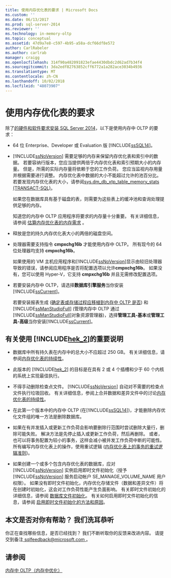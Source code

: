 ```yaml
---
title: 使用内存优化表的要求 | Microsoft Docs
ms.custom: ''
ms.date: 06/13/2017
ms.prod: sql-server-2014
ms.reviewer: ''
ms.technology: in-memory-oltp
ms.topic: conceptual
ms.assetid: 47d9a7e8-c597-4b95-a58a-dcf66df8e572
author: CarlRabeler
ms.author: carlrab
manager: craigg
ms.openlocfilehash: 314f90a482091823efae4430dbdc2d62ad7b34f4
ms.sourcegitcommit: 3da2edf82763852cff6772a1a282ace3034b4936
ms.translationtype: MT
ms.contentlocale: zh-CN
ms.lasthandoff: 10/02/2018
ms.locfileid: "48073907"
---
```

# <a name="requirements-for-using-memory-optimized-tables"></a>使用内存优化表的要求
  除了[的硬件和软件要求安装 SQL Server 2014](../../sql-server/install/hardware-and-software-requirements-for-installing-sql-server.md)，以下是使用内存中 OLTP 的要求：  
  
-   64 位 Enterprise、Developer 或 Evaluation 版 [!INCLUDE[ssSQL14](../../includes/sssql14-md.md)]。  
  
-   [!INCLUDE[ssNoVersion](../../includes/ssnoversion-md.md)] 需要足够的内存来保留内存优化表和索引中的数据。 若要容纳行版本，您应当提供两倍于内存优化表和索引预期大小的内存量。 但是，所需的实际内存量将依赖于您的工作负荷。 您应当监视内存用量并根据需要进行调整。 内存优化表中数据的大小不能超过允许的池百分比。 若要发现内存优化表的大小，请参阅[sys.dm_db_xtp_table_memory_stats &#40;TRANSACT-SQL&#41;](/sql/relational-databases/system-dynamic-management-views/sys-dm-db-xtp-table-memory-stats-transact-sql)。  
  
     如果您在数据库具有基于磁盘的表，则需要为这些表上的缓冲池和查询处理提供足够的内存。  
  
     知道您的内存中 OLTP 应用程序将要求的内存量十分重要。 有关详细信息，请参阅 [估算内存优化表的内存需求](memory-optimized-tables.md) 。  
  
-   释放是您的持久内存优化表大小的两倍的磁盘空间。  
  
-   处理器需要支持指令 **cmpxchg16b** 才能使用内存中 OLTP。 所有现今的 64 位处理器均支持 **cmpxchg16b**。  
  
     如果使用的 VM 主机应用程序和[!INCLUDE[ssNoVersion](../../includes/ssnoversion-md.md)]显示由较旧处理器导致的错误，请参阅应用程序是否将配置选项以允许**cmpxchg16b**。 如果没有，您可以使用 Hyper-V，它支持 **cmpxchg16b** 并且无需修改配置选项。  
  
-   若要安装内存中 OLTP，请选择**数据库引擎服务**当你安装[!INCLUDE[ssCurrent](../../../includes/sscurrent-md.md)]。  
  
     若要安装报表生成 ([确定表或存储过程应移植到内存中 OLTP 是否](determining-if-a-table-or-stored-procedure-should-be-ported-to-in-memory-oltp.md)) 和[!INCLUDE[ssManStudioFull](../../../includes/ssmanstudiofull-md.md)] (管理内存中 OLTP 通过[!INCLUDE[ssManStudioFull](../../../includes/ssmanstudiofull-md.md)]对象资源管理器)，选择**管理工具-基本**或**管理工具-高级**当你安装[!INCLUDE[ssCurrent](../../../includes/sscurrent-md.md)]。  
  
## <a name="important-notes-on-using-includehek2includeshek-2-mdmd"></a>有关使用 [!INCLUDE[hek_2](../../../includes/hek-2-md.md)]的重要说明  
  
-   数据库中所有持久表在内存中的总大小不应超过 250 GB。 有关详细信息，请参阅[内存优化表的持续性](durability-for-memory-optimized-tables.md)。  
  
-   此版本的 [!INCLUDE[hek_2](../../../includes/hek-2-md.md)] 的目标是在具有 2 或 4 个插槽和少于 60 个内核的系统上实现最佳执行。  
  
-   不得手动删除检查点文件。 [!INCLUDE[ssNoVersion](../../includes/ssnoversion-md.md)] 自动对不需要的检查点文件执行垃圾回收。 有关详细信息，参阅上合并数据和差异文件中的讨论[内存优化表的持续性](durability-for-memory-optimized-tables.md)。  
  
-   在此第一个版本中的内存中 OLTP (在[!INCLUDE[ssSQL14](../../includes/sssql14-md.md)])，才能删除内存优化文件组的唯一方法是删除数据库。  
  
-   如果在有并发插入或更新工作负荷会影响要删除行范围时尝试删除大量行，删除可能失败。 解决方法是先停止插入或更新工作负荷，然后再删除。 或者，也可以将事务配置为较小的事务，这样会减小被并发工作负荷中断的可能性。 所有编写内存优化表上的操作，使用重试逻辑 ([内存优化表上的事务的重试逻辑准则](../../database-engine/guidelines-for-retry-logic-for-transactions-on-memory-optimized-tables.md))。  
  
-   如果创建一个或多个包含内存优化表的数据库，应对 [!INCLUDE[ssNoVersion](../../includes/ssnoversion-md.md)] 实例启用即时文件初始化（授予 [!INCLUDE[ssNoVersion](../../includes/ssnoversion-md.md)] 服务启动帐户 SE_MANAGE_VOLUME_NAME 用户权限）。 如果没有即时文件初始化，内存优化存储文件（数据和差异文件）将在创建时初始化，这会对工作负荷性能产生负面影响。 有关即时文件初始化的详细信息，请参阅 [数据库文件初始化](../databases/database-instant-file-initialization.md)。 有关如何启用即时文件初始化的信息，请参阅 [启用即时文件初始化的方法和原因](http://blogs.msdn.com/b/sql_pfe_blog/archive/2009/12/23/how-and-why-to-enable-instant-file-initialization.aspx)。  
  
## <a name="did-this-article-help-you-were-listening"></a>本文是否对你有帮助？ 我们洗耳恭听  
 你正在查找哪些信息，是否已经找到？ 我们不断听取你的反馈来改进内容。 请提交到备注[ sqlfeedback@microsoft.com ](mailto:sqlfeedback@microsoft.com?subject=Your%20feedback%20about%20the%20Requirements%20for%20Using%20Memory-Optimized%20Tables%20page)。  
  
## <a name="see-also"></a>请参阅  
 [内存中 OLTP（内存中优化）](in-memory-oltp-in-memory-optimization.md)  
  
  
